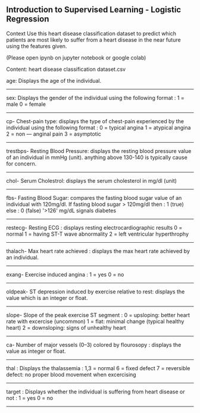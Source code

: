 Introduction to Supervised Learning - Logistic Regression
-
Context
Use this heart disease classification dataset to predict which patients are most likely to suffer from a heart disease in the near future using the features given.

(Please open ipynb on jupyter notebook or google colab)

Content:
heart disease classification dataset.csv 



age: Displays the age of the individual.

---

sex: Displays the gender of the individual using the following format : 1 = male 0 = female

---

cp- Chest-pain type: displays the type of chest-pain experienced by the individual using the following format : 0 = typical angina 1 = atypical angina 2 = non — anginal pain 3 = asymptotic

---

trestbps- Resting Blood Pressure: displays the resting blood pressure value of an individual in mmHg (unit). anything above 130-140 is typically cause for concern.

---

chol- Serum Cholestrol: displays the serum cholesterol in mg/dl (unit)

---

fbs- Fasting Blood Sugar: compares the fasting blood sugar value of an individual with 120mg/dl. If fasting blood sugar > 120mg/dl then : 1 (true) else : 0 (false) '>126' mg/dL signals diabetes

---

restecg- Resting ECG : displays resting electrocardiographic results 0 = normal 1 = having ST-T wave abnormality 2 = left ventricular hyperthrophy

---

thalach- Max heart rate achieved : displays the max heart rate achieved by an individual.

---

exang- Exercise induced angina : 1 = yes 0 = no

---

oldpeak- ST depression induced by exercise relative to rest: displays the value which is an integer or float.

---

slope- Slope of the peak exercise ST segment : 0 = upsloping: better heart rate with excercise (uncommon) 1 = flat: minimal change (typical healthy heart) 2 = downsloping: signs of unhealthy heart

---

ca- Number of major vessels (0–3) colored by flourosopy : displays the value as integer or float.

---

thal : Displays the thalassemia : 1,3 = normal 6 = fixed defect 7 = reversible defect: no proper blood movement when excercising

---

target : Displays whether the individual is suffering from heart disease or not : 1 = yes 0 = no

---

